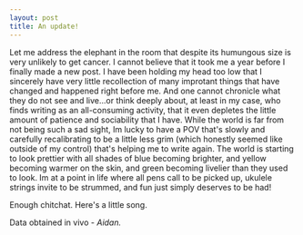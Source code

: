 ```yaml
---
layout: post
title: An update!
---
```


<p align="justify">
  
Let me address the elephant in the room that despite its humungous size is very unlikely to get cancer. I cannot believe that it took me a year before I finally made a new post. I have been holding my head too low that I sincerely have very little recollection of many improtant things that have changed and happened right before me. And one cannot chronicle what they do not see and live...or think deeply about, at least in my case, who finds writing as an all-consuming activity, that it even depletes the little amount of patience and sociability that I have. While the world is far from not being such a sad sight, Im lucky to have a POV that's slowly and carefully recalibrating to be a little less grim (which honestly seemed like outside of my control) that's helping me to write again. The world is starting to look prettier with all shades of blue becoming brighter, and yellow becoming warmer on the skin, and green becoming livelier than they used to look. Im at a point in life where all pens call to be picked up, ukulele strings invite to be strummed, and fun just simply deserves to be had!

<p align="justify">
  
Enough chitchat. Here's a little song. 

</p>

<p> Data obtained in vivo - <em> Aidan. </em> </p>
